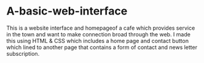 # A-basic-web-interface
This is a website interface and homepageof a cafe which provides service in the town and want to make connection broad through the web.
I made this using HTML & CSS which includes a home page and contact button which lined to another page that contains a form of contact and news letter subscription.
